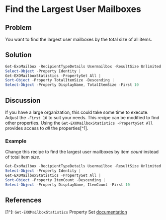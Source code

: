 # Find the Largest User Mailboxes

## Problem

You want to find the largest user mailboxes by the total size of all items.

## Solution

```powershell
Get-ExoMailbox -RecipientTypeDetails Usermailbox -ResultSize Unlimited |
Select-Object -Property Identity |
Get-EXOMailboxStatistics -PropertySet All |
Sort-Object -Property TotalItemSize -Descending |
Select-Object -Property DisplayName, TotalItemSize -First 10
```

## Discussion

If you have a large organization, this could take some time to execute.
Adjust the `-First 10` to suit your needs.
This recipe can be modified to find other properties.
Using the `Get-EXOMailboxStatistics -PropertySet All` provides access to _all_ the properties[^1].


### Example

Change this recipe to find the largest user mailboxes by item _count_ instead of total item _size_.

```powershell
Get-ExoMailbox -RecipientTypeDetails Usermailbox -ResultSize Unlimited |
Select-Object -Property Identity |
Get-EXOMailboxStatistics -PropertySet All |
Sort-Object -Property ItemCount -Descending |
Select-Object -Property DisplayName, ItemCount -First 10 
```

## References

[1^]: `Get-EXOMailboxStatistics` Property Set [documentation](https://docs.microsoft.com/en-us/powershell/exchange/cmdlet-property-sets?view=exchange-ps#get-exomailboxstatistics-property-sets)

